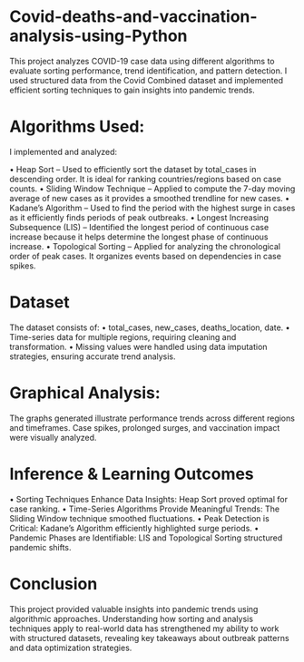 # Covid-deaths-and-vaccination-analysis-using-Python

This project analyzes COVID-19 case data using different algorithms to evaluate sorting performance, trend identification, and pattern detection. I used structured data from the Covid Combined dataset and implemented efficient sorting techniques to gain insights into pandemic trends.

# Algorithms Used:

I implemented and analyzed:

•	Heap Sort – Used to efficiently sort the dataset by total_cases in descending order. It is ideal for ranking countries/regions based on case counts.
•	Sliding Window Technique – Applied to compute the 7-day moving average of new cases as it provides a smoothed trendline for new cases.
•	Kadane’s Algorithm – Used to find the period with the highest surge in cases as it efficiently finds periods of peak outbreaks.
•	Longest Increasing Subsequence (LIS) – Identified the longest period of continuous case increase because it helps determine the longest phase of continuous increase.
•	Topological Sorting – Applied for analyzing the chronological order of peak cases. It organizes events based on dependencies in case spikes.

# Dataset

The dataset consists of:
•	total_cases, new_cases, deaths_location, date.
•	Time-series data for multiple regions, requiring cleaning and transformation.
•	Missing values were handled using data imputation strategies, ensuring accurate trend analysis.

# Graphical Analysis:

The graphs generated illustrate performance trends across different regions and timeframes. Case spikes, prolonged surges, and vaccination impact were visually analyzed.

# Inference & Learning Outcomes

•	Sorting Techniques Enhance Data Insights: Heap Sort proved optimal for case ranking.
•	Time-Series Algorithms Provide Meaningful Trends: The Sliding Window technique smoothed fluctuations.
•	Peak Detection is Critical: Kadane’s Algorithm efficiently highlighted surge periods.
•	Pandemic Phases are Identifiable: LIS and Topological Sorting structured pandemic shifts.

# Conclusion

This project provided valuable insights into pandemic trends using algorithmic approaches. Understanding how sorting and analysis techniques apply to real-world data has strengthened my ability to work with structured datasets, revealing key takeaways about outbreak patterns and data optimization strategies.
